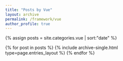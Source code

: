 ```yaml
---
title: "Posts by Vue"
layout: archive
permalink: /framework/vue
author_profile: true
---
```


{% assign posts = site.categories.vue | sort:"date" %}

{% for post in posts %}
{% include archive-single.html type=page.entries_layout %}
{% endfor %}
